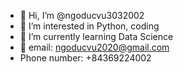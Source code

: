 - 👋 Hi, I’m @ngoducvu3032002
- 👀 I’m interested in Python, coding
- 🌱 I’m currently learning Data Science
- 💞️ email: ngoducvu2020@gmail.com
- Phone number: +84369224002

<!---
ngoducvu3032002/ngoducvu3032002 is a ✨ special ✨ repository because its `README.md` (this file) appears on your GitHub profile.
You can click the Preview link to take a look at your changes.
--->
